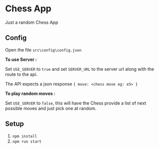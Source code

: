 # Chess App
Just a random Chess App

## Config
Open the file `src\config\config.json`

<b>To use Server :</b>

Set `USE_SERVER` to `true` and set `SERVER_URL` to the server url along with the route to the api.

The API expects a json response `{ move: <chess move eg: e5> }`

<b>To play random moves :</b>

Set `USE_SERVER` to `false`, this will have the Chess provide a list of next possible moves and just pick one at random.

## Setup

1. `npm install`
2. `npm run start`

